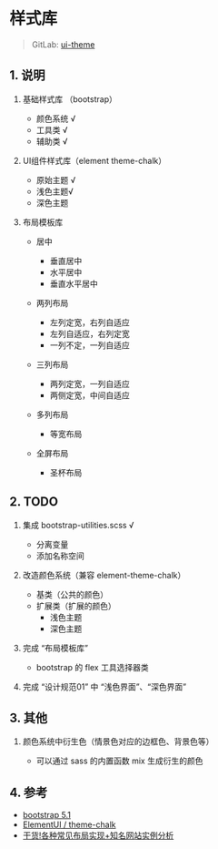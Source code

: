 # 样式库

>GitLab: [ui-theme](http://10.88.0.7:1234/frontend/ui-theme/-/tree/dev)

## 1. 说明

1. 基础样式库 （bootstrap）
    * 颜色系统 √
    * 工具类  √
    * 辅助类  √

2. UI组件样式库（element theme-chalk）
    * 原始主题 √
    * 浅色主题√
    * 深色主题

3. 布局模板库
    * 居中
      * 垂直居中
      * 水平居中
      * 垂直水平居中

    * 两列布局
      * 左列定宽，右列自适应
      * 左列自适应，右列定宽
      * 一列不定，一列自适应

    * 三列布局
      * 两列定宽，一列自适应
      * 两侧定宽，中间自适应

    * 多列布局
      * 等宽布局

    * 全屏布局
      * 圣杯布局

## 2. TODO

1. 集成 bootstrap-utilities.scss √

    * 分离变量
    * 添加名称空间

2. 改造颜色系统（兼容 element-theme-chalk）

    * 基类（公共的颜色）
    * 扩展类（扩展的颜色）
      * 浅色主题
      * 深色主题

3. 完成 “布局模板库”

    * bootstrap 的 flex 工具选择器类

4. 完成 “设计规范01” 中 “浅色界面”、“深色界面”


## 3. 其他

1. 颜色系统中衍生色（情景色对应的边框色、背景色等）

    * 可以通过 sass 的内置函数 mix 生成衍生的颜色 

## 4. 参考

* [bootstrap 5.1](https://getbootstrap.com/docs/5.1/utilities/background/)
* [ElementUI / theme-chalk](https://github.com/ElementUI/theme-chalk)
* [干货!各种常见布局实现+知名网站实例分析](https://juejin.cn/post/6844903574929932301)
